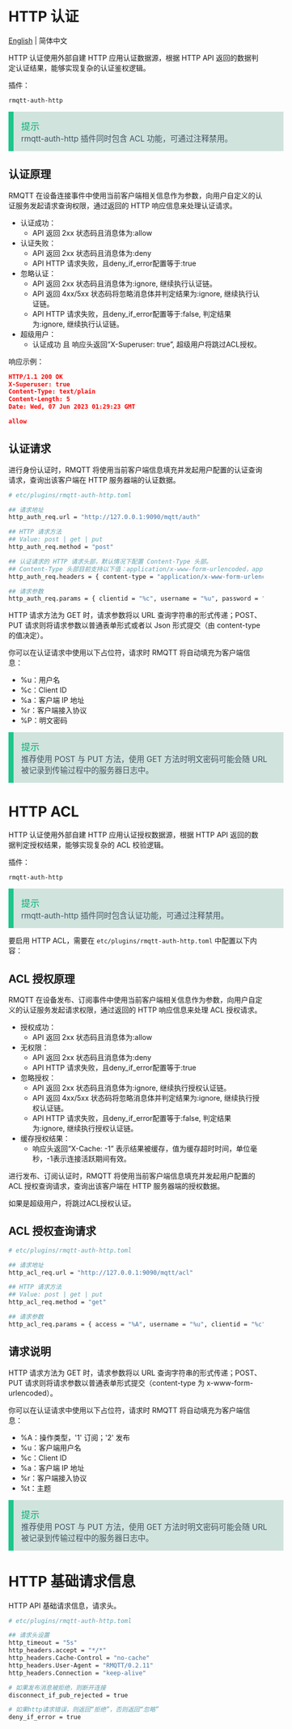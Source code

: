 # HTTP 认证

[English](../en_US/auth-http.md)  | 简体中文


HTTP 认证使用外部自建 HTTP 应用认证数据源，根据 HTTP API 返回的数据判定认证结果，能够实现复杂的认证鉴权逻辑。


插件：

```bash
rmqtt-auth-http
```

<div style="width:100%;padding:15px;border-left:10px solid #1cc68b;background-color: #d1e3dd; color: #00b173;">
<div style="font-size:1.3em;">提示<br></div>
<font style="color:#435364;font-size:1.1em;">rmqtt-auth-http 插件同时包含 ACL 功能，可通过注释禁用。</font>
</div>

## 认证原理

RMQTT 在设备连接事件中使用当前客户端相关信息作为参数，向用户自定义的认证服务发起请求查询权限，通过返回的 HTTP 响应信息来处理认证请求。

- 认证成功：
  - API 返回 2xx 状态码且消息体为:allow
- 认证失败：
  - API 返回 2xx 状态码且消息体为:deny
  - API HTTP 请求失败，且deny_if_error配置等于:true
- 忽略认证：
  - API 返回 2xx 状态码且消息体为:ignore, 继续执行认证链。
  - API 返回 4xx/5xx 状态码将忽略消息体并判定结果为:ignore, 继续执行认证链。
  - API HTTP 请求失败，且deny_if_error配置等于:false, 判定结果为:ignore, 继续执行认证链。
- 超级用户：
  - 认证成功 且 响应头返回“X-Superuser: true”, 超级用户将跳过ACL授权。
  
响应示例：
```json
HTTP/1.1 200 OK
X-Superuser: true
Content-Type: text/plain
Content-Length: 5
Date: Wed, 07 Jun 2023 01:29:23 GMT

allow
```

## 认证请求

进行身份认证时，RMQTT 将使用当前客户端信息填充并发起用户配置的认证查询请求，查询出该客户端在 HTTP 服务器端的认证数据。

```bash
# etc/plugins/rmqtt-auth-http.toml

## 请求地址
http_auth_req.url = "http://127.0.0.1:9090/mqtt/auth"

## HTTP 请求方法
## Value: post | get | put
http_auth_req.method = "post"

## 认证请求的 HTTP 请求头部，默认情况下配置 Content-Type 头部。
## Content-Type 头部目前支持以下值：application/x-www-form-urlencoded，application/json
http_auth_req.headers = { content-type = "application/x-www-form-urlencoded" }

## 请求参数
http_auth_req.params = { clientid = "%c", username = "%u", password = "%P" }
```

HTTP 请求方法为 GET 时，请求参数将以 URL 查询字符串的形式传递；POST、PUT 请求则将请求参数以普通表单形式或者以 Json 形式提交（由 content-type 的值决定）。

你可以在认证请求中使用以下占位符，请求时 RMQTT 将自动填充为客户端信息：

- %u：用户名
- %c：Client ID
- %a：客户端 IP 地址
- %r：客户端接入协议
- %P：明文密码

<div style="width:100%;padding:15px;border-left:10px solid #1cc68b;background-color: #d1e3dd; color: #00b173;">
<div style="font-size:1.3em;">提示<br></div>
<font style="color:#435364;font-size:1.1em;">
推荐使用 POST 与 PUT 方法，使用 GET 方法时明文密码可能会随 URL 被记录到传输过程中的服务器日志中。
</font>
</div>


# HTTP ACL

HTTP 认证使用外部自建 HTTP 应用认证授权数据源，根据 HTTP API 返回的数据判定授权结果，能够实现复杂的 ACL 校验逻辑。

插件：

```bash
rmqtt-auth-http
```

<div style="width:100%;padding:15px;border-left:10px solid #1cc68b;background-color: #d1e3dd; color: #00b173;">
<div style="font-size:1.3em;">提示<br></div>
<font style="color:#435364;font-size:1.1em;">
rmqtt-auth-http 插件同时包含认证功能，可通过注释禁用。
</font>
</div>


要启用 HTTP ACL，需要在 `etc/plugins/rmqtt-auth-http.toml` 中配置以下内容：

## ACL 授权原理

RMQTT 在设备发布、订阅事件中使用当前客户端相关信息作为参数，向用户自定义的认证服务发起请求权限，通过返回的 HTTP 响应信息来处理 ACL 授权请求。

- 授权成功：
  - API 返回 2xx 状态码且消息体为:allow
- 无权限：
  - API 返回 2xx 状态码且消息体为:deny
  - API HTTP 请求失败，且deny_if_error配置等于:true
- 忽略授权：
  - API 返回 2xx 状态码且消息体为:ignore, 继续执行授权认证链。
  - API 返回 4xx/5xx 状态码将忽略消息体并判定结果为:ignore, 继续执行授权认证链。
  - API HTTP 请求失败，且deny_if_error配置等于:false, 判定结果为:ignore, 继续执行授权认证链。
- 缓存授权结果：
  - 响应头返回“X-Cache: -1” 表示结果被缓存，值为缓存超时时间，单位毫秒，-1表示连接活跃期间有效。

进行发布、订阅认证时，RMQTT 将使用当前客户端信息填充并发起用户配置的 ACL 授权查询请求，查询出该客户端在 HTTP 服务器端的授权数据。

如果是超级用户，将跳过ACL授权认证。

## ACL 授权查询请求

```bash
# etc/plugins/rmqtt-auth-http.toml

## 请求地址
http_acl_req.url = "http://127.0.0.1:9090/mqtt/acl"

## HTTP 请求方法
## Value: post | get | put
http_acl_req.method = "get"

## 请求参数
http_acl_req.params = { access = "%A", username = "%u", clientid = "%c", ipaddr = "%a", topic = "%t" }

```

## 请求说明

HTTP 请求方法为 GET 时，请求参数将以 URL 查询字符串的形式传递；POST、PUT 请求则将请求参数以普通表单形式提交（content-type 为 x-www-form-urlencoded）。

你可以在认证请求中使用以下占位符，请求时 RMQTT 将自动填充为客户端信息：

- %A：操作类型，'1' 订阅；'2' 发布
- %u：客户端用户名
- %c：Client ID
- %a：客户端 IP 地址
- %r：客户端接入协议
- %t：主题

<div style="width:100%;padding:15px;border-left:10px solid #1cc68b;background-color: #d1e3dd; color: #00b173;">
<div style="font-size:1.3em;">提示<br></div>
<font style="color:#435364;font-size:1.1em;">
推荐使用 POST 与 PUT 方法，使用 GET 方法时明文密码可能会随 URL 被记录到传输过程中的服务器日志中。
</font>
</div>


# HTTP 基础请求信息

HTTP API 基础请求信息，请求头。

```bash
# etc/plugins/rmqtt-auth-http.toml

## 请求头设置
http_timeout = "5s"
http_headers.accept = "*/*"
http_headers.Cache-Control = "no-cache"
http_headers.User-Agent = "RMQTT/0.2.11"
http_headers.Connection = "keep-alive"

# 如果发布消息被拒绝，则断开连接
disconnect_if_pub_rejected = true

# 如果http请求错误，则返回“拒绝”，否则返回“忽略”
deny_if_error = true

```